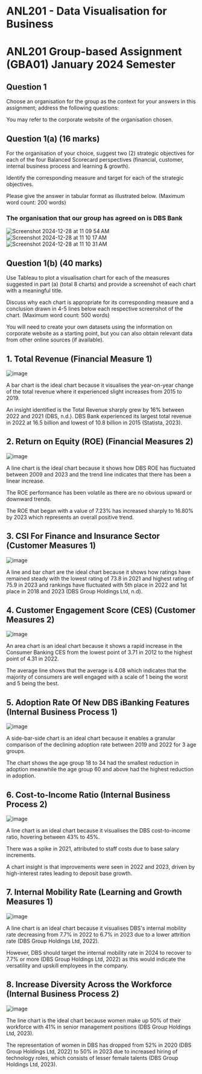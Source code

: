 # ANL201 - Data Visualisation for Business

# ANL201 Group-based Assignment (GBA01) January 2024 Semester

## Question 1

Choose an organisation for the group as the context for your answers in this assignment; address the following questions:

You may refer to the corporate website of the organisation chosen.

## Question 1(a) (16 marks)

For the organisation of your choice, suggest two (2) strategic objectives for each of the four Balanced Scorecard perspectives (financial, customer, internal business process and learning & growth). 

Identify the corresponding measure and target for each of the strategic objectives. 

Please give the answer in tabular format as illustrated below. (Maximum word count: 200 words)

### The organisation that our group has agreed on is DBS Bank

![Screenshot 2024-12-28 at 11 09 54 AM](https://github.com/user-attachments/assets/c7d30f58-277c-4529-b240-509fe8729196)
![Screenshot 2024-12-28 at 11 10 17 AM](https://github.com/user-attachments/assets/87023ea4-3207-466c-9222-5c4d2c6a4520)
![Screenshot 2024-12-28 at 11 10 31 AM](https://github.com/user-attachments/assets/b871c815-7657-4f8b-8425-aa1940e87180)

## Question 1(b) (40 marks)

Use Tableau to plot a visualisation chart for each of the measures suggested in part (a) (total 8 charts) and provide a screenshot of each chart with a meaningful title. 

Discuss why each chart is appropriate for its corresponding measure and a conclusion drawn in 4-5 lines below each respective screenshot of the chart. (Maximum word count: 500 words)

You will need to create your own datasets using the information on corporate website as a starting point, but you can also obtain relevant data from other online sources (if available).

## 1. Total Revenue (Financial Measure 1)
![image](https://github.com/user-attachments/assets/7166405a-07f8-4e2a-a09d-3ddefabb0bc3)

A bar chart is the ideal chart because it visualises the year-on-year change of the total revenue where it experienced slight increases from 2015 to 2019. 

An insight identified is the Total Revenue sharply grew by 16% between 2022 and 2021 (DBS, n.d.). DBS Bank experienced its largest total revenue in 2022 at 16.5 billion and lowest of 10.8 billion in 2015 (Statista, 2023).

## 2. Return on Equity (ROE) (Financial Measures 2)

![image](https://github.com/user-attachments/assets/972b27cc-fc3c-40a4-a675-d22619dd49d4)

A line chart is the ideal chart because it shows how DBS ROE has fluctuated between 2009 and 2023 and the trend line indicates that there has been a linear increase. 

The ROE performance has been volatile as there are no obvious upward or downward trends. 

The ROE that began with a value of 7.23% has increased sharply to 16.80% by 2023 which represents an overall positive trend.

## 3. CSI For Finance and Insurance Sector (Customer Measures 1)

![image](https://github.com/user-attachments/assets/4f6463c4-91b4-48c6-b28f-501b720cb987)

A line and bar chart are the ideal chart because it shows how ratings have remained steady with the lowest rating of 73.8 in 2021 and highest rating of 75.9 in 2023 and rankings have fluctuated with 5th place in 2022 and 1st place in 2018 and 2023 (DBS Group Holdings Ltd, n.d).

## 4. Customer Engagement Score (CES) (Customer Measures 2)

![image](https://github.com/user-attachments/assets/481c05f5-3297-44a0-8d13-e60f8c659b3a)

An area chart is an ideal chart because it shows a rapid increase in the Consumer Banking CES from the lowest point of 3.71 in 2012 to the highest point of 4.31 in 2022. 

The average line shows that the average is 4.08 which indicates that the majority of consumers are well engaged with a scale of 1 being the worst and 5 being the best.

## 5. Adoption Rate Of New DBS iBanking Features (Internal Business Process 1)

![image](https://github.com/user-attachments/assets/c960455d-865f-41ae-b6a2-5cf536eea1fe)

A side-bar-side chart is an ideal chart because it enables a granular comparison of the declining adoption rate between 2019 and 2022 for 3 age groups. 

The chart shows the age group 18 to 34 had the smallest reduction in adoption meanwhile the age group 60 and above had the highest reduction in adoption.

## 6. Cost-to-Income Ratio (Internal Business Process 2)

![image](https://github.com/user-attachments/assets/f7f61bab-c699-4aaf-a94a-88049349d199)

A line chart is an ideal chart because it visualises the DBS cost-to-income ratio, hovering between 43% to 45%. 

There was a spike in 2021, attributed to staff costs due to base salary increments. 

A chart insight is that improvements were seen in 2022 and 2023, driven by high-interest rates leading to deposit base growth.

## 7. Internal Mobility Rate (Learning and Growth Measures 1)

![image](https://github.com/user-attachments/assets/497dacbf-0081-46d3-96db-14a5ad57e2b6)

A line chart is an ideal chart because it visualises DBS's internal mobility rate decreasing from 7.7% in 2022 to 6.7% in 2023 due to a lower attrition rate (DBS Group Holdings Ltd, 2022). 

However, DBS should target the internal mobility rate in 2024 to recover to 7.7% or more (DBS Group Holdings Ltd, 2022) as this would indicate the versatility and upskill employees in the company.

## 8. Increase Diversity Across the Workforce (Internal Business Process 2)

![image](https://github.com/user-attachments/assets/97ea9603-189b-4aa6-ad09-606778dd803e)

The line chart is the ideal chart because women make up 50% of their workforce with 41% in senior management positions (DBS Group Holdings Ltd, 2023). 

The representation of women in DBS has dropped from 52% in 2020 (DBS Group Holdings Ltd, 2022) to 50% in 2023 due to increased hiring of technology roles, which consists of lesser female talents (DBS Group Holdings Ltd, 2023).




